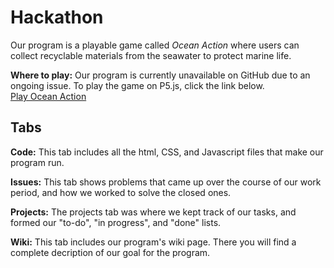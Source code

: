# Hackathon

Our program is a playable game called *Ocean Action* where users can collect recyclable materials from the seawater to protect marine life.

**Where to play:** Our program is currently unavailable on GitHub due to an ongoing issue. To play the game on P5.js, click the link below.  
[Play Ocean Action](https://editor.p5js.org/hwarn1/full/33fqKT34t)

## Tabs

**Code:** This tab includes all the html, CSS, and Javascript files that make our program run.

**Issues:** This tab shows problems that came up over the course of our work period, and how we worked to solve the closed ones.

**Projects:** The projects tab was where we kept track of our tasks, and formed our "to-do", "in progress", and "done" lists.

**Wiki:** This tab includes our program's wiki page. There you will find a complete decription of our goal for the program.
